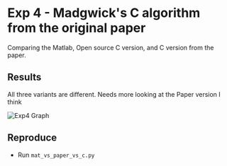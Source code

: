# Exp 4 - Madgwick's C algorithm from the original paper

Comparing the Matlab, Open source C version, and C version from the paper.

## Results
All three variants are different. Needs more looking at the Paper version I think


![Exp4 Graph](./exp3_c_vs_c.png "Exp 4 graphs.")

## Reproduce

- Run `mat_vs_paper_vs_c.py`
